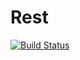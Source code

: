 # Rest
 
 [![Build Status](https://travis-ci.org/OlegKuleba/Rest.svg?branch=master)](https://travis-ci.org/OlegKuleba/Rest)
